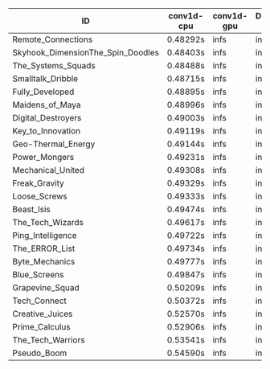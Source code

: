 |ID|conv1d-cpu|conv1d-gpu|DWSPConv2D-gpu|gemm-gpu|avg|
|-|-|-|-|-|-|
|Remote_Connections|0.48292s|infs|infs|4.56620s|infs|
|Skyhook_DimensionThe_Spin_Doodles|0.48403s|infs|infs|4.58051s|infs|
|The_Systems_Squads|0.48488s|infs|infs|4.60143s|infs|
|Smalltalk_Dribble|0.48715s|infs|infs|4.55941s|infs|
|Fully_Developed|0.48895s|infs|infs|4.56628s|infs|
|Maidens_of_Maya|0.48996s|infs|infs|4.54773s|infs|
|Digital_Destroyers|0.49003s|infs|infs|11.43416s|infs|
|Key_to_Innovation|0.49119s|infs|infs|4.61808s|infs|
|Geo-Thermal_Energy|0.49144s|infs|infs|4.56251s|infs|
|Power_Mongers|0.49231s|infs|infs|4.85218s|infs|
|Mechanical_United|0.49308s|infs|infs|4.67420s|infs|
|Freak_Gravity|0.49329s|infs|infs|4.65026s|infs|
|Loose_Screws|0.49333s|infs|infs|4.64476s|infs|
|Beast_Isis|0.49474s|infs|infs|4.58792s|infs|
|The_Tech_Wizards|0.49617s|infs|infs|4.62136s|infs|
|Ping_Intelligence|0.49722s|infs|infs|4.61914s|infs|
|The_ERROR_List|0.49734s|infs|infs|4.62092s|infs|
|Byte_Mechanics|0.49777s|infs|infs|4.75795s|infs|
|Blue_Screens|0.49847s|infs|infs|4.64054s|infs|
|Grapevine_Squad|0.50209s|infs|infs|4.58786s|infs|
|Tech_Connect|0.50372s|infs|infs|4.62642s|infs|
|Creative_Juices|0.52570s|infs|infs|4.71724s|infs|
|Prime_Calculus|0.52906s|infs|infs|10.82948s|infs|
|The_Tech_Warriors|0.53541s|infs|infs|4.78322s|infs|
|Pseudo_Boom|0.54590s|infs|infs|4.72870s|infs|
